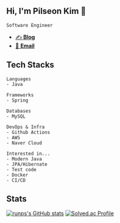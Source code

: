 ## Hi, I'm Pilseon Kim 👋
```
Software Engineer
```
- [✍️ **Blog**](https://seonrizee.github.io)
- [📧 **Email**](mailto:seonrizee@gmail.com)
  
## Tech Stacks
```
Languages
- Java

Frameworks
- Spring

Databases
- MySQL

DevOps & Infra
- Github Actions
- AWS
- Naver Cloud

Interested in...
- Modern Java
- JPA/Hibernate
- Test code
- Docker
- CI/CD
```
## Stats
[![runps's GitHub stats](https://github-readme-stats.vercel.app/api?username=seonrizee&show_icons=true&hide_border=true&count_private=true)](https://github.com/seonrizee)
[![Solved.ac Profile](http://mazassumnida.wtf/api/v2/generate_badge?boj=runps)](https://solved.ac/runps)
